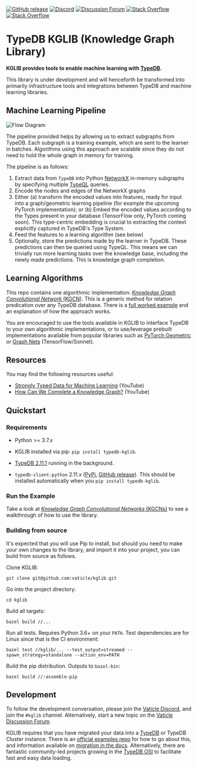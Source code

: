 [![GitHub release](https://img.shields.io/github/release/vaticle/kglib.svg)](https://github.com/vaticle/typedb/releases/latest)
[![Discord](https://img.shields.io/discord/665254494820368395?color=7389D8&label=chat&logo=discord&logoColor=ffffff)](https://vaticle.com/discord)
[![Discussion Forum](https://img.shields.io/discourse/https/forum.vaticle.com/topics.svg)](https://forum.vaticle.com)
[![Stack Overflow](https://img.shields.io/badge/stackoverflow-typedb-796de3.svg)](https://stackoverflow.com/questions/tagged/typedb)
[![Stack Overflow](https://img.shields.io/badge/stackoverflow-typeql-3dce8c.svg)](https://stackoverflow.com/questions/tagged/typeql)

# TypeDB KGLIB (Knowledge Graph Library)

**KGLIB provides tools to enable machine learning with [TypeDB](https://github.com/vaticle/typedb).**

This library is under development and will henceforth be transformed into primarily infrastructure tools and integrations between TypeDB and machine learning libraries.

## Machine Learning Pipeline

![Flow Diagram](kglib/kgcn_tensorflow/.images/knowledge_graph_machine_learning.png)

The pipeline provided helps by allowing us to extract subgraphs from TypeDB. Each subgraph is a training example, which are sent to the learner in batches. Algorithms using this approach are scalable since they do not need to hold the whole graph in memory for training.

The pipeline is as follows:
1. Extract data from `TypeDB` into Python [NetworkX](https://networkx.org) in-memory subgraphs by specifying multiple [TypeQL](https://github.com/vaticle/typeql) queries.
2. Encode the nodes and edges of the NetworkX graphs
3. Either (a) transform the encoded values into features, ready for input into a graph/geometric learning pipeline (for example the upcoming PyTorch implementation); or (b) Embed the encoded values according to the Types present in your database (TensorFlow only, PyTorch coming soon). This type-centric embedding is crucial to extracting the context explicitly captured in TypeDB's Type System. 
4. Feed the features to a learning algorithm (see below)
5. Optionally, store the predictions made by the learner in TypeDB. These predictions can then be queried using TypeQL. This means we can trivially run more learning tasks over the knowledge base, including the newly made predictions. This is knowledge graph completion.

## Learning Algorithms 
This repo contains one algorithmic implementation: [*Knowledge Graph Convolutional Network* (KGCN)](kglib/kgcn_tensorflow). This is a generic method for relation predication over any TypeDB database. There is a [full worked example](kglib/kgcn_tensorflow/examples/diagnosis) and an explanation of how the approach works.

You are encouraged to use the tools available in KGLIB to interface TypeDB to your own algorithmic implementations, or to use/leverage prebuilt implementations available from popular libraries such as [PyTorch Geometric](https://github.com/rusty1s/pytorch_geometric) or [Graph Nets](https://github.com/deepmind/graph_nets) (TensorFlow/Sonnet). 

## Resources
You may find the following resources useful: 
- [Strongly Typed Data for Machine Learning](https://www.youtube.com/watch?v=qhUyurWMiSQ) (YouTube)
- [How Can We Complete a Knowledge Graph?](https://www.youtube.com/watch?v=nYDi1_UaFtU) (YouTube)

## Quickstart

### Requirements

- Python >= 3.7.x

- KGLIB installed via pip: `pip install typedb-kglib`. 

- [TypeDB 2.11.1](https://github.com/vaticle/typedb/releases) running in the background.

- `typedb-client-python` 2.11.x ([PyPi](https://pypi.org/project/typedb-client/), [GitHub release](https://github.com/vaticle/typedb-client-python/releases)). This should be installed automatically when you `pip install typedb-kglib`.

### Run the Example

Take a look at [*Knowledge Graph Convolutional Networks* (KGCNs)](kglib/kgcn_tensorflow) to see a walkthrough of how to use the library.

### Building from source

It's expected that you will use Pip to install, but should you need to make your own changes to the library, and import it into your project, you can build from source as follows.

Clone KGLIB:

```
git clone git@github.com:vaticle/kglib.git
```

Go into the project directory:

```
cd kglib
```

Build all targets:

```
bazel build //...
```

Run all tests. Requires Python 3.6+ on your `PATH`. Test dependencies are for Linux since that is the CI environment: 

```
bazel test //kglib/... --test_output=streamed --spawn_strategy=standalone --action_env=PATH
```

Build the pip distribution. Outputs to `bazel-bin`:

```
bazel build //:assemble-pip
```

## Development

To follow the development conversation, please join the [Vaticle Discord](https://discord.com/invite/grakn), and join the `#kglib` channel. Alternatively, start a new topic on the [Vaticle Discussion Forum](https://forum.vaticle.com).

KGLIB requires that you have migrated your data into a [TypeDB](https://github.com/vaticle/typedb) or TypeDB Cluster instance. There is an [official examples repo](https://github.com/vaticle/examples) for how to go about this, and information available on [migration in the docs](https://docs.vaticle.com/docs/examples/phone-calls-migration-python). Alternatively, there are fantastic community-led projects growing in the [TypeDB OSI](https://typedb.org) to facilitate fast and easy data loading.

